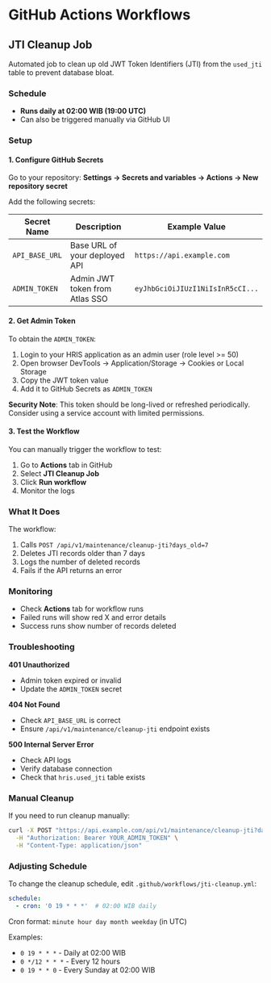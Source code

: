 # GitHub Actions Workflows

## JTI Cleanup Job

Automated job to clean up old JWT Token Identifiers (JTI) from the `used_jti` table to prevent database bloat.

### Schedule
- **Runs daily at 02:00 WIB (19:00 UTC)**
- Can also be triggered manually via GitHub UI

### Setup

#### 1. Configure GitHub Secrets

Go to your repository: **Settings → Secrets and variables → Actions → New repository secret**

Add the following secrets:

| Secret Name | Description | Example Value |
|------------|-------------|---------------|
| `API_BASE_URL` | Base URL of your deployed API | `https://api.example.com` |
| `ADMIN_TOKEN` | Admin JWT token from Atlas SSO | `eyJhbGciOiJIUzI1NiIsInR5cCI...` |

#### 2. Get Admin Token

To obtain the `ADMIN_TOKEN`:

1. Login to your HRIS application as an admin user (role level >= 50)
2. Open browser DevTools → Application/Storage → Cookies or Local Storage
3. Copy the JWT token value
4. Add it to GitHub Secrets as `ADMIN_TOKEN`

**Security Note**: This token should be long-lived or refreshed periodically. Consider using a service account with limited permissions.

#### 3. Test the Workflow

You can manually trigger the workflow to test:

1. Go to **Actions** tab in GitHub
2. Select **JTI Cleanup Job**
3. Click **Run workflow**
4. Monitor the logs

### What It Does

The workflow:
1. Calls `POST /api/v1/maintenance/cleanup-jti?days_old=7`
2. Deletes JTI records older than 7 days
3. Logs the number of deleted records
4. Fails if the API returns an error

### Monitoring

- Check **Actions** tab for workflow runs
- Failed runs will show red X and error details
- Success runs show number of records deleted

### Troubleshooting

**401 Unauthorized**
- Admin token expired or invalid
- Update the `ADMIN_TOKEN` secret

**404 Not Found**
- Check `API_BASE_URL` is correct
- Ensure `/api/v1/maintenance/cleanup-jti` endpoint exists

**500 Internal Server Error**
- Check API logs
- Verify database connection
- Check that `hris.used_jti` table exists

### Manual Cleanup

If you need to run cleanup manually:

```bash
curl -X POST "https://api.example.com/api/v1/maintenance/cleanup-jti?days_old=7" \
  -H "Authorization: Bearer YOUR_ADMIN_TOKEN" \
  -H "Content-Type: application/json"
```

### Adjusting Schedule

To change the cleanup schedule, edit `.github/workflows/jti-cleanup.yml`:

```yaml
schedule:
  - cron: '0 19 * * *'  # 02:00 WIB daily
```

Cron format: `minute hour day month weekday` (in UTC)

Examples:
- `0 19 * * *` - Daily at 02:00 WIB
- `0 */12 * * *` - Every 12 hours
- `0 19 * * 0` - Every Sunday at 02:00 WIB
